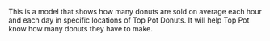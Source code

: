 
This is a model that shows how many donuts are sold on average each hour and each day in specific locations of Top Pot Donuts.  It will help Top Pot know how many donuts they have to make.

